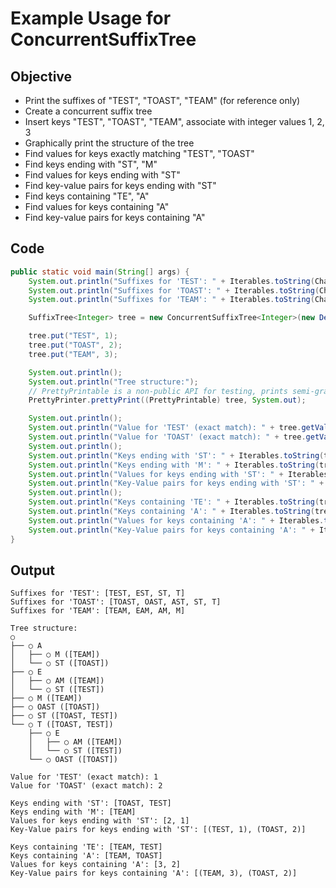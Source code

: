 # Example Usage for ConcurrentSuffixTree #

## Objective ##
  * Print the suffixes of "TEST", "TOAST", "TEAM" (for reference only)
  * Create a concurrent suffix tree
  * Insert keys "TEST", "TOAST", "TEAM", associate with integer values 1, 2, 3
  * Graphically print the structure of the tree
  * Find values for keys exactly matching "TEST", "TOAST"
  * Find keys ending with "ST", "M"
  * Find values for keys ending with "ST"
  * Find key-value pairs for keys ending with "ST"
  * Find keys containing "TE", "A"
  * Find values for keys containing "A"
  * Find key-value pairs for keys containing "A"

## Code ##
```java
public static void main(String[] args) {
    System.out.println("Suffixes for 'TEST': " + Iterables.toString(CharSequences.generateSuffixes("TEST")));
    System.out.println("Suffixes for 'TOAST': " + Iterables.toString(CharSequences.generateSuffixes("TOAST")));
    System.out.println("Suffixes for 'TEAM': " + Iterables.toString(CharSequences.generateSuffixes("TEAM")));

    SuffixTree<Integer> tree = new ConcurrentSuffixTree<Integer>(new DefaultCharArrayNodeFactory());

    tree.put("TEST", 1);
    tree.put("TOAST", 2);
    tree.put("TEAM", 3);

    System.out.println();
    System.out.println("Tree structure:");
    // PrettyPrintable is a non-public API for testing, prints semi-graphical representations of trees...
    PrettyPrinter.prettyPrint((PrettyPrintable) tree, System.out);

    System.out.println();
    System.out.println("Value for 'TEST' (exact match): " + tree.getValueForExactKey("TEST"));
    System.out.println("Value for 'TOAST' (exact match): " + tree.getValueForExactKey("TOAST"));
    System.out.println();
    System.out.println("Keys ending with 'ST': " + Iterables.toString(tree.getKeysEndingWith("ST")));
    System.out.println("Keys ending with 'M': " + Iterables.toString(tree.getKeysEndingWith("M")));
    System.out.println("Values for keys ending with 'ST': " + Iterables.toString(tree.getValuesForKeysEndingWith("ST")));
    System.out.println("Key-Value pairs for keys ending with 'ST': " + Iterables.toString(tree.getKeyValuePairsForKeysEndingWith("ST")));
    System.out.println();
    System.out.println("Keys containing 'TE': " + Iterables.toString(tree.getKeysContaining("TE")));
    System.out.println("Keys containing 'A': " + Iterables.toString(tree.getKeysContaining("A")));
    System.out.println("Values for keys containing 'A': " + Iterables.toString(tree.getValuesForKeysContaining("A")));
    System.out.println("Key-Value pairs for keys containing 'A': " + Iterables.toString(tree.getKeyValuePairsForKeysContaining("A")));
}
```

## Output ##
```
Suffixes for 'TEST': [TEST, EST, ST, T]
Suffixes for 'TOAST': [TOAST, OAST, AST, ST, T]
Suffixes for 'TEAM': [TEAM, EAM, AM, M]

Tree structure:
○
├── ○ A
│   ├── ○ M ([TEAM])
│   └── ○ ST ([TOAST])
├── ○ E
│   ├── ○ AM ([TEAM])
│   └── ○ ST ([TEST])
├── ○ M ([TEAM])
├── ○ OAST ([TOAST])
├── ○ ST ([TOAST, TEST])
└── ○ T ([TOAST, TEST])
    ├── ○ E
    │   ├── ○ AM ([TEAM])
    │   └── ○ ST ([TEST])
    └── ○ OAST ([TOAST])

Value for 'TEST' (exact match): 1
Value for 'TOAST' (exact match): 2

Keys ending with 'ST': [TOAST, TEST]
Keys ending with 'M': [TEAM]
Values for keys ending with 'ST': [2, 1]
Key-Value pairs for keys ending with 'ST': [(TEST, 1), (TOAST, 2)]

Keys containing 'TE': [TEAM, TEST]
Keys containing 'A': [TEAM, TOAST]
Values for keys containing 'A': [3, 2]
Key-Value pairs for keys containing 'A': [(TEAM, 3), (TOAST, 2)]
```